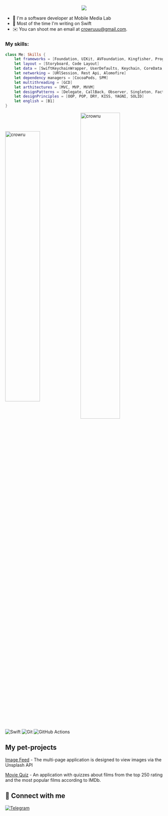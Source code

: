 <h3 align="center">
  <a href="https://git.io/typing-svg">
    <img src="https://readme-typing-svg.herokuapp.com/?lines=Hello,+Human!+👋;I'm+Ruslan.;Nice+to+meet+you!&center=true&size=30">
  </a>
</h3>

- 🍄 I'm a software developer at Mobile Media Lab
- 🍏 Most of the time I'm writing on Swift
- ✉️ You can shoot me an email at [crowruuu@gmail.com](mailto:crowruuu@gmail.com).


<h3 align="left">My skills:</h3>
<p align="left">
</p>

```Swift
class Me: Skills {
    let frameworks = [Foundation, UIKit, AVFoundation, Kingfisher, ProgressHUD]
    let layout = [Storyboard, Code Layout]
    let data = [SwiftKeychainWrapper, UserDefaults, Keychain, CoreData, Realm, Firebase]
    let networking = [URlSession, Rest Api, Alomofire]
    let dependency managers = [CocoaPods, SPM]
    let multithreading = [GCD]
    let arthitectures = [MVC, MVP, MVVM]
    let designPatterns = [Delegate, CallBack, Observer, Singleton, Factory]
    let designPrinciples = [OOP, POP, DRY, KISS, YAGNI, SOLID]
    let english = [B1]
}
```

<img align="center" src="https://github-readme-stats.vercel.app/api?username=crowru&show_icons=true&locale=en" alt="crowru" width="47%"/>  <img align="center" src="https://github-readme-streak-stats.herokuapp.com/?user=crowru&" alt="crowru" width="50%"/>

![Swift](https://img.shields.io/badge/swift-de5d43?&style=for-the-badge&logo=swift&logoColor=white) 
![Git](https://img.shields.io/badge/git-%23F05033.svg?style=for-the-badge&logo=git&logoColor=white) 
![GitHub Actions](https://img.shields.io/badge/githubactions-%232671E5.svg?style=for-the-badge&logo=githubactions&logoColor=white)

## My pet-projects

[Image Feed](https://github.com/Crowru/ImageFeed) - The multi-page application is designed to view images via the Unsplash API

[Movie Quiz](https://github.com/Crowru/MovieQuiz-ios) - An application with quizzes about films from the top 250 rating and the most popular films according to IMDb.

## 🤝 Connect with me
 [![Telegram](https://img.shields.io/static/v1?style=for-the-badge&message=Telegram&color=26A5E4&logo=Telegram&logoColor=FFFFFF&label=)](https://t.me/crowru)
